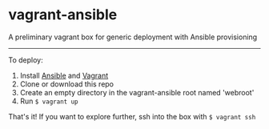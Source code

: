 # vagrant-ansible
A preliminary vagrant box for generic deployment with Ansible provisioning

***

To deploy: 

1. Install [Ansible](http://docs.ansible.com/intro_installation.html) and [Vagrant](http://docs.vagrantup.com/v2/installation/)
2. Clone or download this repo
3. Create an empty directory in the vagrant-ansible root named 'webroot'
4. Run <code>$ vagrant up</code>

That's it! If you want to explore further, ssh into the box with <code>$ vagrant ssh</code>
